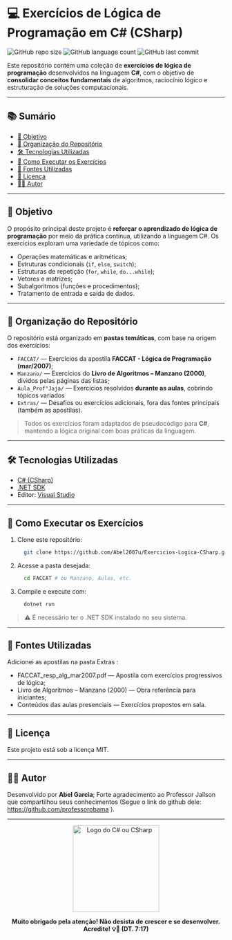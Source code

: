 # 💻 Exercícios de Lógica de Programação em C# (CSharp)

![GitHub repo size](https://img.shields.io/github/repo-size/Abel2007u/CSharp_LogicadeProgramacao?style=for-the-badge)
![GitHub language count](https://img.shields.io/github/languages/count/Abel2007u/CSharp_LogicadeProgramacao?style=for-the-badge)
![GitHub last commit](https://img.shields.io/github/last-commit/Abel2007u/CSharp_LogicadeProgramacao?style=for-the-badge)

Este repositório contém uma coleção de **exercícios de lógica de programação** desenvolvidos na linguagem **C#**, com o objetivo de **consolidar conceitos fundamentais** de algoritmos, raciocínio lógico e estruturação de soluções computacionais.

---

## 📚 Sumário

- [🎯 Objetivo](#-objetivo)
- [📂 Organização do Repositório](#-organização-do-repositório)
- [🛠️ Tecnologias Utilizadas](#️-tecnologias-utilizadas)
- [🚀 Como Executar os Exercícios](#-como-executar-os-exercícios)
- [📘 Fontes Utilizadas](#-fontes-utilizadas)
- [📄 Licença](#-licença)
- [👨‍💻 Autor](#-autor)

---

## 🎯 Objetivo

O propósito principal deste projeto é **reforçar o aprendizado de lógica de programação** por meio da prática contínua, utilizando a linguagem C#. Os exercícios exploram uma variedade de tópicos como:

- Operações matemáticas e aritméticas;  
- Estruturas condicionais (`if`, `else`, `switch`);  
- Estruturas de repetição (`for`, `while`, `do...while`);
- Vetores e matrizes;
- Subalgoritmos (funções e procedimentos);  
- Tratamento de entrada e saída de dados.  

---

## 📂 Organização do Repositório

O repositório está organizado em **pastas temáticas**, com base na origem dos exercícios:

- `FACCAT/` — Exercícios da apostila **FACCAT - Lógica de Programação (mar/2007)**;  
- `Manzano/` — Exercícios do **Livro de Algoritmos – Manzano (2000)**, dividos pelas páginas das listas; 
- `Aula_Prof°Jaja/` — Exercícios resolvidos **durante as aulas**, cobrindo tópicos variados  
- `Extras/` — Desafios ou exercícios adicionais, fora das fontes principais (também as apostilas).

> Todos os exercícios foram adaptados de pseudocódigo para **C#**, mantendo a lógica original com boas práticas da linguagem.

---

## 🛠️ Tecnologias Utilizadas

- [C# (CSharp)](https://learn.microsoft.com/dotnet/csharp/)
- [.NET SDK](https://dotnet.microsoft.com/)
- Editor: [Visual Studio](https://visualstudio.microsoft.com/)

---

## 🚀 Como Executar os Exercícios

1. Clone este repositório:
   ```bash
     git clone https://github.com/Abel2007u/Exercicios-Logica-CSharp.git
   ```

3. Acesse a pasta desejada:
    ```bash
      cd FACCAT # ou Manzano, Aulas, etc.
    ```

5. Compile e execute com:
    ```bash
      dotnet run
    ```

> ⚠️ É necessário ter o  .NET SDK instalado no seu sistema.

---

## 📘 Fontes Utilizadas

Adicionei as apostilas na pasta Extras :
- FACCAT_resp_alg_mar2007.pdf — Apostila com exercícios progressivos de lógica;
- Livro de Algoritmos – Manzano (2000) — Obra referência para iniciantes;
- Conteúdos das aulas presenciais — Exercícios propostos em sala.

---

## 📄 Licença
Este projeto está sob a licença MIT.

---

## 👨‍💻 Autor
Desenvolvido por **Abel Garcia**; 
Forte agradecimento ao Professor Jailson que compartilhou seus conhecimentos (Segue o link do github dele: https://github.com/professorobama
).

---

<p align="center">
  <img src="https://github.com/user-attachments/assets/80581d25-711c-41c0-8a6c-9de0c42de13e" alt="Logo do C# ou CSharp" width="200"></p>

<p align="center"><b>Muito obrigado pela atenção!
Não desista de crescer e se desenvolver. Acredite! 💡🚀 (DT. 7:17)</b></p>
